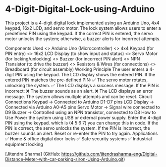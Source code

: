 # 4-Digit-Digital-Lock-using-Arduino
This project is a 4-digit digital lock implemented using an Arduino Uno, 4x4 keypad, 16x2 LCD, and servo motor. The lock system allows users to enter a predefined PIN using the keypad. If the correct PIN is entered, the servo motor unlocks the system; otherwise, a buzzer alerts for incorrect attempts.

Components Used
<> Arduino Uno (Microcontroller)
<> 4x4 Keypad (for PIN entry)
<> 16x2 LCD Display (to show input and status)
<> Servo Motor (for locking/unlocking)
<> Buzzer (for incorrect PIN alert)
<> NPN Transistor (to drive the buzzer)
<> Resistors & Wires (for connections)
<> Breadboard (for circuit assembly)
Working Principle
The user enters a 4-digit PIN using the keypad.
The LCD display shows the entered PIN.
If the entered PIN matches the pre-defined PIN:
✅ The servo motor rotates, unlocking the system.
✅ The LCD displays a success message.
If the PIN is incorrect:
❌ The buzzer sounds as an alert.
❌ The LCD displays an error message.
The system allows multiple attempts and can be reset.
Circuit Connections
Keypad → Connected to Arduino D1-D7 pins 
LCD Display → Connected via Arduino A0-A5 pins 
Servo Motor → Signal wire connected to D9
Buzzer → Controlled using an NPN transistor, connected to D8
How to Use
Power the system using USB or external power supply.
Enter the 4-digit PIN using the keypad. which is (4 5 6 7) you can change this in code.
If the PIN is correct, the servo unlocks the system. 
If the PIN is incorrect, the buzzer sounds an alert.
Reset or re-enter the PIN to try again.
Applications
✅ Home & office digital door locks
✅ Safe security systems
✅ Industrial equipment locking

[Jitendra Sharma] (GitHub: https://github.com/jitendrasharma-eng/Digital-Distance-Meter-with-car-parking-siron-Using-Arduino.git)

